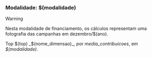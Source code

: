 ### Modalidade: $(modalidade)

<!--Média de Contribuições-->
> [!WARNING] 
> Nesta modalidade de financiamento, os cálculos representam
> uma fotografia das campanhas em dezembro/$(ano).

Top $(top) _$(nome_dimensao)_, por _media_contribuicoes_, em _$(modalidade)_.

